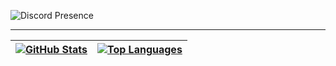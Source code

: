 ![Discord Presence](https://lanyard.cnrad.dev/api/783252406753689601)

---

| [![**GitHub Stats**](https://github-readme-stats.vercel.app/api?username=JonasThierbach&show_icons=true&hide_border=true&title_color=56a2f9&text_color=b3bac2&bg_color=161b22&icon_color=26a641)](https://github.com/JonasThierbach/JonasThierbach) | [![**Top Languages**](https://github-readme-stats.vercel.app/api/top-langs/?username=JonasThierbach&show_icons=true&hide_border=true&title_color=56a2f9&text_color=b3bac2&bg_color=161b22&icon_color=26a641&layout=compact&langs_count=10)](https://github.com/JonasThierbach/JonasThierbach?tab=repositories) |
|-|-|
